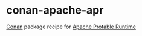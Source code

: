 # conan-apache-apr
[Conan](https://conan.io) package recipe for [Apache Protable Runtime](https://apr.apache.org/)